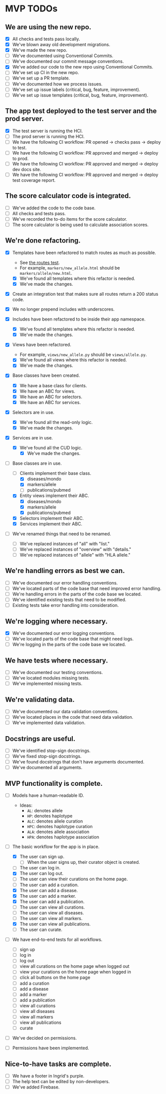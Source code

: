# MVP TODOs

## We are using the new repo.

- [x] All checks and tests pass locally.
- [x] We've blown away old development migrations.
- [x] We've made the new repo.
- [ ] We've documented using Conventional Commits.
- [ ] We've documented our commit message conventions.
- [x] We've added our code to the new repo using Conventional Commits.
- [ ] We've set up CI in the new repo.
- [ ] We've set up a PR template.
- [ ] We've documented how we process issues.
- [ ] We've set up issue labels (critical, bug, feature, improvement).
- [ ] We've set up issue templates (critical, bug, feature, improvement).

## The app test deployed to the test server and the prod server.

- [x] The test server is running the HCI.
- [ ] The prod server is running the HCI.
- [ ] We have the following CI workflow: PR opened → checks pass → deploy to test.
- [ ] We have the following CI workflow: PR approved and merged → deploy to prod.
- [ ] We have the following CI workflow: PR approved and merged → deploy dev docs site.
- [ ] We have the following CI workflow: PR approved and merged → deploy test coverage report.

## The score calculator code is integrated.

- [ ] We've added the code to the code base.
- [ ] All checks and tests pass.
- [ ] We've recorded the to-do items for the score calculator.
- [ ] The score calculator is being used to calculate association scores.

## We're done refactoring.

- [x] Templates have been refactored to match routes as much as possible.
    - See [the routes test](./src/tests/integration/routes_test.py).
    - For example, `markers/new_allele.html` should be `markers/allele/new.html`.
    - [x] We've found all templates where this refactor is needed.
    - [x] We've made the changes.

- [x] Create an integration test that makes sure all routes return a 200 status code.

- [x] We no longer prepend includes with underscores.
- [x] Includes have been refactored to be inside their app namespace.
    - [x] We've found all templates where this refactor is needed.
    - [x] We've made the changes.

- [x] Views have been refactored.
    - For example, `views/new_allele.py` should be `views/allele.py`.
    - [x] We've found all views where this refactor is needed.
    - [x] We've made the changes.

- [x] Base classes have been created.
    - [x] We have a base class for clients.
    - [x] We have an ABC for views.
    - [x] We have an ABC for selectors.
    - [x] We have an ABC for services.

- [x] Selectors are in use.
    - [x] We've found all the read-only logic.
    - [x] We've made the changes.

- [x] Services are in use.
    - [x] We've found all the CUD logic.
        - [x] We've made the changes.

- [ ] Base classes are in use.
    - [ ] Clients implement their base class.
        - [x] diseases/mondo
        - [x] markers/allele
        - [ ] publications/pubmed
    - [x] Entity views implement their ABC.
        - [x] diseases/mondo
        - [x] markers/allele
        - [x] publications/pubmed
    - [x] Selectors implement their ABC.
    - [x] Services implement their ABC.

- [ ] We've renamed things that need to be renamed.
    - [ ] We've replaced instances of "all" with "list."
    - [ ] We've replaced instances of "overview" with "details."
    - [ ] We've replaced instances of "allele" with "HLA allele."

## We're handling errors as best we can.

- [ ] We've documented our error handling conventions.
- [ ] We've located parts of the code base that need improved error handling.
- [ ] We're handling errors in the parts of the code base we located.
- [ ] We've identified existing tests that need to be modified.
- [ ] Existing tests take error handling into consideration.

## We're logging where necessary.

- [x] We've documented our error logging conventions.
- [ ] We've located parts of the code base that might need logs.
- [ ] We're logging in the parts of the code base we located.

## We have tests where necessary.

- [ ] We've documented our testing conventions.
- [ ] We've located modules missing tests.
- [ ] We've implemented missing tests.

## We're validating data.

- [ ] We've documented our data validation conventions.
- [ ] We've located places in the code that need data validation.
- [ ] We've implemented data validation.

## Docstrings are useful.

- [ ] We've identified stop-sign docstrings.
- [ ] We've fixed stop-sign docstrings.
- [ ] We've found docstrings that don't have arguments documented.
- [ ] We've documented all arguments.

## MVP functionality is complete.

- [ ] Models have a human-readable ID.
    - Ideas:
        - `AL`: denotes allele
        - `HP`: denotes haplotype
        - `ALC`: denotes allele curation
        - `HPC`: denotes haplotype curation
        - `ALA`: denotes allele association
        - `HPA`: denotes haplotype association

- [ ] The basic workflow for the app is in place.
    - [x] The user can sign up.
        - [ ] When the user signs up, their curator object is created.
    - [ ] The user can log in.
    - [x] The user can log out.
    - [ ] The user can view their curations on the home page.
    - [ ] The user can add a curation.
    - [x] The user can add a disease.
    - [x] The user can add a marker.
    - [x] The user can add a publication.
    - [ ] The user can view all curations.
    - [ ] The user can view all diseases.
    - [ ] The user can view all markers.
    - [x] The user can view all publications.
    - [ ] The user can curate.

- [ ] We have end-to-end tests for all workflows.
    - [ ] sign up
    - [ ] log in
    - [ ] log out
    - [ ] view all curations on the home page when logged out
    - [ ] view your curations on the home page when logged in
    - [ ] click all buttons on the home page
    - [ ] add a curation
    - [ ] add a disease
    - [ ] add a marker
    - [ ] add a publication
    - [ ] view all curations
    - [ ] view all diseases
    - [ ] view all markers
    - [ ] view all publications
    - [ ] curate

- [ ] We've decided on permissions.
- [ ] Permissions have been implemented.

## Nice-to-have tasks are complete.

- [ ] We have a footer in Ingrid's purple.
- [ ] The help text can be edited by non-developers.
- [ ] We've added Firebase.
